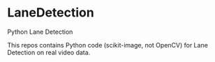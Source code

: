 # LaneDetection
Python Lane Detection

This repos contains Python code (scikit-image, not OpenCV) for Lane Detection on real video data.
